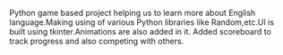 Python game based project helping us to learn more about English language.Making using of various Python libraries like Random,etc.UI is built using tkinter.Animations are also added in it. 
Added scoreboard to track progress and also competing with others.
